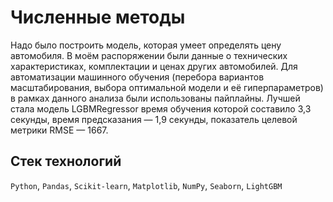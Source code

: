 # Численные методы

Надо было построить модель, которая умеет определять цену автомобиля. В моём распоряжении были данные о технических характеристиках, комплектации и ценах других автомобилей. Для автоматизации машинного обучения (перебора вариантов масштабирования, выбора оптимальной модели и её гиперпараметров) в рамках данного анализа были использованы пайплайны. Лучшей стала модель LGBMRegressor время обучения которой составило 3,3 секунды, время предсказания — 1,9 секунды, показатель целевой метрики RMSE — 1667.

## Стек технологий
`Python`, `Pandas`, `Scikit-learn`, `Matplotlib`, `NumPy`, `Seaborn`, `LightGBM`
